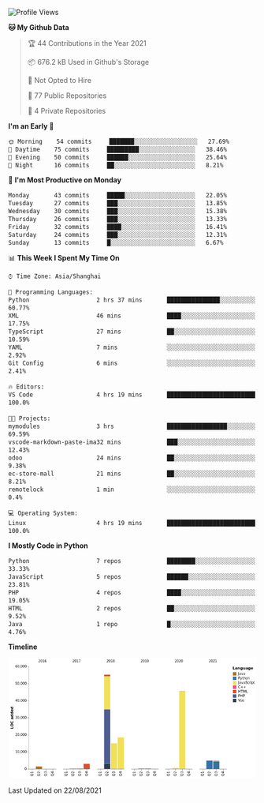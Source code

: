 <!--START_SECTION:waka-->
![Profile Views](http://img.shields.io/badge/Profile%20Views-2-blue)

**🐱 My Github Data** 

> 🏆 44 Contributions in the Year 2021
 > 
> 📦 676.2 kB Used in Github's Storage 
 > 
> 🚫 Not Opted to Hire
 > 
> 📜 77 Public Repositories 
 > 
> 🔑 4 Private Repositories  
 > 
**I'm an Early 🐤** 

```text
🌞 Morning    54 commits     ███████░░░░░░░░░░░░░░░░░░   27.69% 
🌆 Daytime    75 commits     █████████░░░░░░░░░░░░░░░░   38.46% 
🌃 Evening    50 commits     ██████░░░░░░░░░░░░░░░░░░░   25.64% 
🌙 Night      16 commits     ██░░░░░░░░░░░░░░░░░░░░░░░   8.21%

```
📅 **I'm Most Productive on Monday** 

```text
Monday       43 commits     █████░░░░░░░░░░░░░░░░░░░░   22.05% 
Tuesday      27 commits     ███░░░░░░░░░░░░░░░░░░░░░░   13.85% 
Wednesday    30 commits     ███░░░░░░░░░░░░░░░░░░░░░░   15.38% 
Thursday     26 commits     ███░░░░░░░░░░░░░░░░░░░░░░   13.33% 
Friday       32 commits     ████░░░░░░░░░░░░░░░░░░░░░   16.41% 
Saturday     24 commits     ███░░░░░░░░░░░░░░░░░░░░░░   12.31% 
Sunday       13 commits     █░░░░░░░░░░░░░░░░░░░░░░░░   6.67%

```


📊 **This Week I Spent My Time On** 

```text
⌚︎ Time Zone: Asia/Shanghai

💬 Programming Languages: 
Python                   2 hrs 37 mins       ███████████████░░░░░░░░░░   60.77% 
XML                      46 mins             ████░░░░░░░░░░░░░░░░░░░░░   17.75% 
TypeScript               27 mins             ██░░░░░░░░░░░░░░░░░░░░░░░   10.59% 
YAML                     7 mins              ░░░░░░░░░░░░░░░░░░░░░░░░░   2.92% 
Git Config               6 mins              ░░░░░░░░░░░░░░░░░░░░░░░░░   2.41%

🔥 Editors: 
VS Code                  4 hrs 19 mins       █████████████████████████   100.0%

🐱‍💻 Projects: 
mymodules                3 hrs               █████████████████░░░░░░░░   69.59% 
vscode-markdown-paste-ima32 mins             ███░░░░░░░░░░░░░░░░░░░░░░   12.43% 
odoo                     24 mins             ██░░░░░░░░░░░░░░░░░░░░░░░   9.38% 
ec-store-mall            21 mins             ██░░░░░░░░░░░░░░░░░░░░░░░   8.21% 
remotelock               1 min               ░░░░░░░░░░░░░░░░░░░░░░░░░   0.4%

💻 Operating System: 
Linux                    4 hrs 19 mins       █████████████████████████   100.0%

```

**I Mostly Code in Python** 

```text
Python                   7 repos             ████████░░░░░░░░░░░░░░░░░   33.33% 
JavaScript               5 repos             ██████░░░░░░░░░░░░░░░░░░░   23.81% 
PHP                      4 repos             ████░░░░░░░░░░░░░░░░░░░░░   19.05% 
HTML                     2 repos             ██░░░░░░░░░░░░░░░░░░░░░░░   9.52% 
Java                     1 repo              █░░░░░░░░░░░░░░░░░░░░░░░░   4.76%

```


**Timeline**

![Chart not found](https://raw.githubusercontent.com/telesoho/telesoho/master/charts/bar_graph.png) 


 Last Updated on 22/08/2021
<!--END_SECTION:waka-->


<!--
**telesoho/telesoho** is a ✨ _special_ ✨ repository because its `README.md` (this file) appears on your GitHub profile.

Here are some ideas to get you started:

- 🔭 I’m currently working on ...
- 🌱 I’m currently learning ...
- 👯 I’m looking to collaborate on ...
- 🤔 I’m looking for help with ...
- 💬 Ask me about ...
- 📫 How to reach me: ...
- 😄 Pronouns: ...
- ⚡ Fun fact: ...
-->
